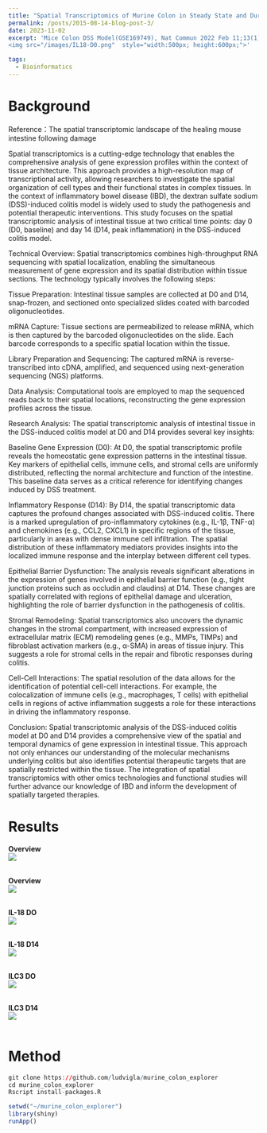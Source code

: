 ```yaml
---
title: "Spatial Transcriptomics of Murine Colon in Steady State and During Recovery After DSS Colitis"
permalink: /posts/2015-08-14-blog-post-3/
date: 2023-11-02
excerpt: 'Mice Colon DSS Model(GSE169749), Nat Commun 2022 Feb 11;13(1):828. <br/>
<img src="/images/IL18-D0.png"  style="width:500px; height:600px;">'

tags:
  - Bioinformatics
---
```


Background
======
Reference：The spatial transcriptomic landscape of the healing mouse intestine following damage

Spatial transcriptomics is a cutting-edge technology that enables the comprehensive analysis of gene expression profiles within the context of tissue architecture. This approach provides a high-resolution map of transcriptional activity, allowing researchers to investigate the spatial organization of cell types and their functional states in complex tissues. In the context of inflammatory bowel disease (IBD), the dextran sulfate sodium (DSS)-induced colitis model is widely used to study the pathogenesis and potential therapeutic interventions. This study focuses on the spatial transcriptomic analysis of intestinal tissue at two critical time points: day 0 (D0, baseline) and day 14 (D14, peak inflammation) in the DSS-induced colitis model.

Technical Overview:
Spatial transcriptomics combines high-throughput RNA sequencing with spatial localization, enabling the simultaneous measurement of gene expression and its spatial distribution within tissue sections. The technology typically involves the following steps:

Tissue Preparation: Intestinal tissue samples are collected at D0 and D14, snap-frozen, and sectioned onto specialized slides coated with barcoded oligonucleotides.

mRNA Capture: Tissue sections are permeabilized to release mRNA, which is then captured by the barcoded oligonucleotides on the slide. Each barcode corresponds to a specific spatial location within the tissue.

Library Preparation and Sequencing: The captured mRNA is reverse-transcribed into cDNA, amplified, and sequenced using next-generation sequencing (NGS) platforms.

Data Analysis: Computational tools are employed to map the sequenced reads back to their spatial locations, reconstructing the gene expression profiles across the tissue.

Research Analysis:
The spatial transcriptomic analysis of intestinal tissue in the DSS-induced colitis model at D0 and D14 provides several key insights:

Baseline Gene Expression (D0): At D0, the spatial transcriptomic profile reveals the homeostatic gene expression patterns in the intestinal tissue. Key markers of epithelial cells, immune cells, and stromal cells are uniformly distributed, reflecting the normal architecture and function of the intestine. This baseline data serves as a critical reference for identifying changes induced by DSS treatment.

Inflammatory Response (D14): By D14, the spatial transcriptomic data captures the profound changes associated with DSS-induced colitis. There is a marked upregulation of pro-inflammatory cytokines (e.g., IL-1β, TNF-α) and chemokines (e.g., CCL2, CXCL1) in specific regions of the tissue, particularly in areas with dense immune cell infiltration. The spatial distribution of these inflammatory mediators provides insights into the localized immune response and the interplay between different cell types.

Epithelial Barrier Dysfunction: The analysis reveals significant alterations in the expression of genes involved in epithelial barrier function (e.g., tight junction proteins such as occludin and claudins) at D14. These changes are spatially correlated with regions of epithelial damage and ulceration, highlighting the role of barrier dysfunction in the pathogenesis of colitis.

Stromal Remodeling: Spatial transcriptomics also uncovers the dynamic changes in the stromal compartment, with increased expression of extracellular matrix (ECM) remodeling genes (e.g., MMPs, TIMPs) and fibroblast activation markers (e.g., α-SMA) in areas of tissue injury. This suggests a role for stromal cells in the repair and fibrotic responses during colitis.

Cell-Cell Interactions: The spatial resolution of the data allows for the identification of potential cell-cell interactions. For example, the colocalization of immune cells (e.g., macrophages, T cells) with epithelial cells in regions of active inflammation suggests a role for these interactions in driving the inflammatory response.

Conclusion:
Spatial transcriptomic analysis of the DSS-induced colitis model at D0 and D14 provides a comprehensive view of the spatial and temporal dynamics of gene expression in intestinal tissue. This approach not only enhances our understanding of the molecular mechanisms underlying colitis but also identifies potential therapeutic targets that are spatially restricted within the tissue. The integration of spatial transcriptomics with other omics technologies and functional studies will further advance our knowledge of IBD and inform the development of spatially targeted therapies.

Results
======

**Overview** <br/><img src="/images/DSS_ST_Overview.png"><br/><br/>

**Overview** <br/><img src="/images/DSS_ST_correlationw.png"><br/><br/>

**IL-18 DO** <br/><img src="/images/IL18-D0.png"><br/><br/>

**IL-18 D14** <br/><img src="/images/IL18-D14.png"><br/><br/>

**ILC3 DO** <br/><img src="/images/ILC3-D0.png"><br/><br/>

**ILC3 D14** <br/><img src="/images/ILC3-D14.png"><br/><br/>


Method
======
```R
git clone https://github.com/ludvigla/murine_colon_explorer
cd murine_colon_explorer
Rscript install-packages.R
```

```R
setwd("~/murine_colon_explorer")
library(shiny)
runApp()
```
